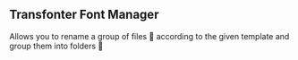 ## Transfonter Font Manager

Allows you to rename a group of files 📄 according to the given template and group them into folders 📁